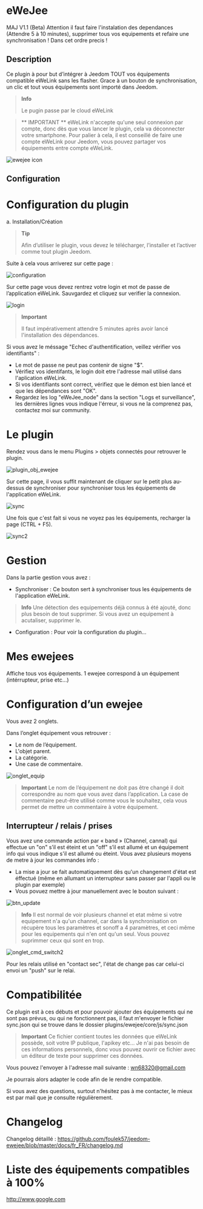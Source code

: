 
eWeJee
==============================
MAJ V1.1 (Beta)
Attention il faut faire l'instalation des dependances (Attendre 5 à 10 minutes), supprimer tous vos equipements et refaire une synchronisation !
Dans cet ordre precis !

Description
-----------

Ce plugin à pour but d’intégrer à Jeedom TOUT vos équipements compatible eWeLink sans les flasher.
Grace à un bouton de synchronisation, un clic et tout vous équipements sont importé dans Jeedom.

> **Info**
>
> Le pugin passe par le cloud eWeLink

> ** IMPORTANT **
> eWeLink n'accepte qu'une seul connexion par compte, donc dès que vous lancer le plugin, cela va déconnecter votre smartphone.
> Pour palier à cela, il est conseillé de faire une compte eWeLink pour Jeedom, vous pouvez partager vos équipements entre compte
> eWeLink.


![ewejee icon](../images/ewejee_icon.png)

Configuration
-------------

Configuration du plugin
========================

a.  Installation/Création

> **Tip**
>
> Afin d’utiliser le plugin, vous devez le télécharger, l’installer et
> l’activer comme tout plugin Jeedom.

Suite à cela vous arriverez sur cette page :

![configuration](../images/configuration.png)

Sur cette page vous devez rentrez votre login et mot de passe de l’application eWeLink.
Sauvgardez et cliquez sur verifier la connexion.

![login](../images/login.png)

> **Important**
>
> Il faut impérativement attendre 5 minutes après avoir lancé l'installation des dépendances.

Si vous avez le méssage "Echec d'authentification, veillez vérifier vos identifiants" : 

- Le mot de passe ne peut pas contenir de signe "$".
- Vérifiez vos identifants, le login doit etre l'adresse mail utilisé dans l'aplication eWeLink.
- Si vos identifiants sont correct, vérifiez que le démon est bien lancé et que les dépendances sont "OK".
- Regardez les log "eWeJee_node" dans la section "Logs et surveillance", les dernières lignes vous indique l'érreur, si vous ne la comprenez pas, contactez moi sur community.


Le plugin
=========

Rendez vous dans le menu Plugins &gt; objets connectés pour retrouver le plugin.

![plugin_obj_ewejee](../images/plugin_obj_ewejee.png)

Sur cette page, il vous suffit maintenant de cliquer sur le petit plus au-dessus de synchroniser pour synchroniser tous les équipements de l'application eWeLink.

![sync](../images/sync.png)

Une fois que c'est fait si vous ne voyez pas les équipements, recharger la page (CTRL + F5).

![sync2](../images/sync2.png)


Gestion
==========

Dans la partie gestion vous avez :
-	Synchroniser : Ce bouton sert à synchroniser tous les équipements de l'application eWeLink.
> **Info**
>	Une détection des equipements déjà connus à été ajouté, donc plus besoin de tout supprimer.
>	Si vous avez un equipement à acutaliser, supprimer le.
-	Configuration : Pour voir la configuration du plugin…

Mes ewejees
=============

Affiche tous vos équipements.
1 ewejee correspond à un équipement (intérrupteur, prise etc…)

Configuration d’un ewejee
=============

Vous avez 2 onglets.

Dans l’onglet équipement vous retrouver : 

- Le nom de l’équipement.
- L'objet parent.
- La catégorie.
- Une case de commentaire.

![onglet_equip](../images/onglet_equip.png)

> **Important**
> Le nom de l’équipement ne doit pas être changé il doit correspondre au nom que vous avez dans l’application.
> La case de commentaire peut-être utilisé comme vous le souhaitez, cela vous permet de mettre un commentaire à votre équipement.


Interrupteur / relais / prises
----------------------
Vous avez une commande action par « band » (Channel, cannal) qui effectue un "on" s’il est éteint et un "off" s’il est allumé et un équipement info qui vous indique s'il est allumé ou éteint.
Vous avez plusieurs moyens de metre à jour les commandes info : 

- La mise a jour se fait automatiquement dès qu'un changement d'état est éffectué (même en allumant un interrupteur sans passer par l'appli ou le plugin par exemple)
- Vous povuez mettre à jour manuellement avec le bouton suivant : 

![btn_update](../images/btn/update)

> **Info**
> Il est normal de voir plusieurs channel et etat même si votre equipement n'a qu'un channel, car dans la synchronisation 
> on récupère tous les paramètres et sonoff a 4 paramètres, et ceci même pour les equipements qui n'en ont qu'un seul.
> Vous pouvez suprimmer ceux qui sont en trop.

![onglet_cmd_switch2](../images/onglet_cmd_switch2.png)

Pour les relais utilisé en "contact sec", l'état de change pas car celui-ci envoi un "push" sur le relai.

Compatibilitée
=========

Ce plugin est à ces débuts et pour pouvoir ajouter des équipements qui ne sont pas prévus, ou qui ne fonctionnent pas, il faut m'envoyer le fichier sync.json qui se trouve dans le dossier plugins/ewejee/core/js/sync.json

> **Important**
>	Ce fichier contient toutes les données que eWeLink possède, soit votre IP publique, l'apikey etc... 
>   Je n'ai pas besoin de ces informations personnels, donc vous pouvez ouvrir ce fichier avec un éditeur de texte pour supprimer ces données.

Vous pouvez l'envoyer à l'adresse mail suivante : wn68320@gmail.com

Je pourrais alors adapter le code afin de le rendre compatible.

Si vous avez des questions, surtout n'hésitez pas à me contacter, le mieux est par mail que je consulte régulièrement.



Changelog
=========

Changelog détaillé :
<https://github.com/foulek57/jeedom-ewejee/blob/master/docs/fr_FR/changelog.md>

Liste des équipements compatibles à 100%
=================================

<http://www.google.com>
